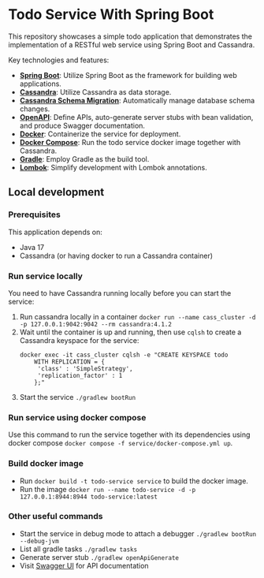 # Todo Service With Spring Boot

This repository showcases a simple todo application that demonstrates the implementation of a RESTful web service using Spring Boot and Cassandra.

Key technologies and features:

- [**Spring Boot**](https://spring.io/projects/spring-boot): Utilize Spring Boot as the framework for building web applications.
- [**Cassandra**](https://cassandra.apache.org/_/index.html): Utilize Cassandra as data storage.
- [**Cassandra Schema Migration**](https://github.com/patka/cassandra-migration): Automatically manage database schema changes.  
- [**OpenAPI**](https://www.openapis.org/): Define APIs, auto-generate server stubs with bean validation, and produce Swagger documentation.
- [**Docker**](https://docs.docker.com/build/): Containerize the service for deployment.
- [**Docker Compose**](https://docs.docker.com/compose/): Run the todo service docker image together with Cassandra.
- [**Gradle**](https://gradle.org/): Employ Gradle as the build tool.
- [**Lombok**](https://projectlombok.org/): Simplify development with Lombok annotations.

## Local development

### Prerequisites

This application depends on:

- Java 17
- Cassandra (or having docker to run a Cassandra container)

### Run service locally

You need to have Cassandra running locally before you can start the service:

1. Run cassandra locally in a container `docker run --name cass_cluster -d -p 127.0.0.1:9042:9042 --rm cassandra:4.1.2` 
2. Wait until the container is up and running, then use `cqlsh` to create a Cassandra keyspace for the service:
    ```shell
   docker exec -it cass_cluster cqlsh -e "CREATE KEYSPACE todo
        WITH REPLICATION = { 
         'class' : 'SimpleStrategy', 
         'replication_factor' : 1 
        };"
    ```
3. Start the service `./gradlew bootRun`

### Run service using docker compose

Use this command to run the service together with its dependencies using docker compose `docker compose -f service/docker-compose.yml up`.

### Build docker image

- Run `docker build -t todo-service service` to build the docker image. 
- Run the image `docker run --name todo-service -d -p 127.0.0.1:8944:8944 todo-service:latest`

### Other useful commands 

- Start the service in debug mode to attach a debugger `./gradlew bootRun --debug-jvm`
- List all gradle tasks `./gradlew tasks`
- Generate server stub `./gradlew openApiGenerate`
- Visit [Swagger UI](http://localhost:8944/swagger-ui/index.html) for API documentation
